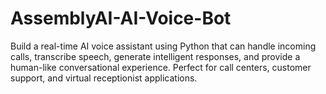 # AssemblyAI-AI-Voice-Bot
Build a real-time AI voice assistant using Python that can handle incoming calls, transcribe speech, generate intelligent responses, and provide a human-like conversational experience. Perfect for call centers, customer support, and virtual receptionist applications.
